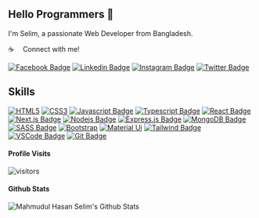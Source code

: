
## Hello Programmers :wave:

I'm Selim, a passionate Web  Developer from Bangladesh. 

:coffee: &emsp;Connect with me!

[![Facebook Badge](https://img.shields.io/badge/Facebook-1877F2?style=for-the-badge&logo=facebook&logoColor=white)](https://facebook.com/selimthebrf) [![Linkedin Badge](https://img.shields.io/badge/LinkedIn-0077B5?style=for-the-badge&logo=linkedin&logoColor=white)](https://www.linkedin.com/in/mahmudul-hasan-selim-53659a1b3/) [![Instagram Badge](https://img.shields.io/badge/Instagram-E4405F?style=for-the-badge&logo=instagram&logoColor=white)](https://www.instagram.com/_mh_selim_/) [![Twitter Badge](https://img.shields.io/badge/Twitter-1DA1F2?style=for-the-badge&logo=twitter&logoColor=white)](https://twitter.com/mahmudul_selim)



## Skills

[![HTML5](https://img.shields.io/badge/HTML5-E34F26?style=for-the-badge&logo=html5&logoColor=white)](#)
[![CSS3](https://img.shields.io/badge/CSS3-1572B6?style=for-the-badge&logo=css3&logoColor=white)](#)
[![Javascript Badge](https://img.shields.io/badge/-Javascript-F0DB4F?style=for-the-badge&labelColor=black&logo=javascript&logoColor=F0DB4F)](#) [![Typescript Badge](https://img.shields.io/badge/-Typescript-007acc?style=for-the-badge&labelColor=black&logo=typescript&logoColor=007acc)](#) [![React Badge](https://img.shields.io/badge/-React-61DBFB?style=for-the-badge&labelColor=black&logo=react&logoColor=61DBFB)](#) [![Next.js Badge](https://img.shields.io/badge/next.js-000000?style=for-the-badge&logo=nextdotjs&logoColor=white)](#) [![Nodejs Badge](https://img.shields.io/badge/-Nodejs-3C873A?style=for-the-badge&labelColor=black&logo=node.js&logoColor=3C873A)](#) [![Express.js Badge](https://img.shields.io/badge/Express.js-000000?style=for-the-badge&logo=express&logoColor=white)](#) [![MongoDB Badge](https://img.shields.io/badge/MongoDB-4EA94B?style=for-the-badge&logo=mongodb&logoColor=white)](#)[![SASS Badge](https://img.shields.io/badge/Sass-CC6699?style=for-the-badge&logo=sass&logoColor=white)](#)
[![Bootstrap](https://img.shields.io/badge/Bootstrap-563D7C?style=for-the-badge&logo=bootstrap&logoColor=white)](#)
[![Material Ui](https://img.shields.io/badge/Material--UI-0081CB?style=for-the-badge&logo=material-ui&logoColor=white)](#)
[![Tailwind Badge](https://img.shields.io/badge/Tailwind%20CSS-092749?style=for-the-badge&logo=tailwindcss&logoColor=06B6D4&labelColor=000000)](#) [![VSCode Badge](https://img.shields.io/badge/Visual_Studio-5C2D91?style=for-the-badge&logo=visual%20studio&logoColor=white)](#) [![Git Badge](https://img.shields.io/badge/Git-F05032?style=for-the-badge&logo=git&logoColor=white)](#)
<br >
#### Profile Visits

<!-- ![Visitor Count](https://profile-counter.glitch.me/mhselim103/count.svg) -->
![visitors](https://visitor-badge.glitch.me/badge?page_id=mhselim103)


#### Github Stats

![Mahmudul Hasan Selim's Github Stats](https://github-readme-stats.vercel.app/api?username=mhselim103&count_private=true&theme=tokyonight&hide=contribs,prs)

